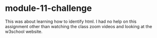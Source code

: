 # module-11-challenge
This was about learning how to identify html. I had no help on this assignment other than watching the class zoom videos and looking at the w3school website.
